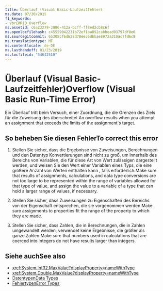 ```yaml
---
title: Überlauf (Visual Basic-Laufzeitfehler)
ms.date: 07/20/2015
f1_keywords:
- vbrERRID_Overflow
ms.assetid: c6a23279-3086-412a-bcff-ff8ed2cb8c6f
ms.openlocfilehash: c45559042231b72ef1ba892cabbead03797df8e6
ms.sourcegitcommit: 6b308cf6d627d78ee36dbbae8972a310ac7fd6c8
ms.translationtype: MT
ms.contentlocale: de-DE
ms.lasthandoff: 01/23/2019
ms.locfileid: "54642510"
---
```

# <a name="overflow-visual-basic-run-time-error"></a><span data-ttu-id="8b1f7-102">Überlauf (Visual Basic-Laufzeitfehler)</span><span class="sxs-lookup"><span data-stu-id="8b1f7-102">Overflow (Visual Basic Run-Time Error)</span></span>
<span data-ttu-id="8b1f7-103">Ein Überlauf tritt beim Versuch, einer Zuordnung, die die Grenzen des Ziels für die Zuweisung des überschreitet.</span><span class="sxs-lookup"><span data-stu-id="8b1f7-103">An overflow results when you attempt an assignment that exceeds the limits of the assignment's target.</span></span>  
  
## <a name="to-correct-this-error"></a><span data-ttu-id="8b1f7-104">So beheben Sie diesen Fehler</span><span class="sxs-lookup"><span data-stu-id="8b1f7-104">To correct this error</span></span>  
  
1.  <span data-ttu-id="8b1f7-105">Stellen Sie sicher, dass die Ergebnisse von Zuweisungen, Berechnungen und den Datentyp Konvertierungen sind nicht zu groß, um innerhalb des Bereichs von Variablen, die für diese Art von Wert zulässigen dargestellt werden, und weisen Sie den Wert einer Variablen eines Typs, die eine größere Anzahl von Werten enthalten kann , falls erforderlich.</span><span class="sxs-lookup"><span data-stu-id="8b1f7-105">Make sure that results of assignments, calculations, and data type conversions are not too large to be represented within the range of variables allowed for that type of value, and assign the value to a variable of a type that can hold a larger range of values, if necessary.</span></span>  
  
2.  <span data-ttu-id="8b1f7-106">Stellen Sie sicher, dass Zuweisungen zu Eigenschaften des Bereichs von der Eigenschaft entsprechen, die sie vorgenommen werden.</span><span class="sxs-lookup"><span data-stu-id="8b1f7-106">Make sure assignments to properties fit the range of the property to which they are made.</span></span>  
  
3.  <span data-ttu-id="8b1f7-107">Stellen Sie sicher, dass Zahlen, die in Berechnungen, die in Zahlen umgewandelt werden, verwendet keine Ergebnisse, die größer als ganze Zahlen.</span><span class="sxs-lookup"><span data-stu-id="8b1f7-107">Make sure that numbers used in calculations that are coerced into integers do not have results larger than integers.</span></span>  
  
## <a name="see-also"></a><span data-ttu-id="8b1f7-108">Siehe auch</span><span class="sxs-lookup"><span data-stu-id="8b1f7-108">See also</span></span>
- <xref:System.Int32.MaxValue?displayProperty=nameWithType>
- <xref:System.Double.MaxValue?displayProperty=nameWithType>
- [<span data-ttu-id="8b1f7-109">Datentypen</span><span class="sxs-lookup"><span data-stu-id="8b1f7-109">Data Types</span></span>](../../../visual-basic/language-reference/data-types/index.md)
- [<span data-ttu-id="8b1f7-110">Fehlertypen</span><span class="sxs-lookup"><span data-stu-id="8b1f7-110">Error Types</span></span>](../../../visual-basic/programming-guide/language-features/error-types.md)
